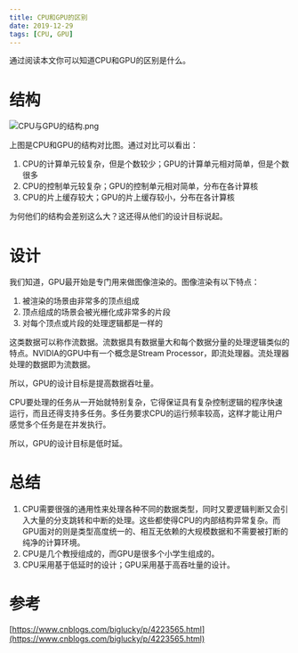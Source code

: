 ```yaml
---
title: CPU和GPU的区别
date: 2019-12-29
tags: [CPU, GPU]
---
```


通过阅读本文你可以知道CPU和GPU的区别是什么。

# 结构

![CPU与GPU的结构.png](https://upload-images.jianshu.io/upload_images/1293315-288a7881a2658b58.png?imageMogr2/auto-orient/strip%7CimageView2/2/w/1240)

上图是CPU和GPU的结构对比图。通过对比可以看出：
1. CPU的计算单元较复杂，但是个数较少；GPU的计算单元相对简单，但是个数很多
1. CPU的控制单元较复杂；GPU的控制单元相对简单，分布在各计算核
1. CPU的片上缓存较大；GPU的片上缓存较小，分布在各计算核

为何他们的结构会差别这么大？这还得从他们的设计目标说起。

# 设计

我们知道，GPU最开始是专门用来做图像渲染的。图像渲染有以下特点：
1. 被渲染的场景由非常多的顶点组成
1. 顶点组成的场景会被光栅化成非常多的片段
1. 对每个顶点或片段的处理逻辑都是一样的

这类数据可以称作流数据。流数据具有数据量大和每个数据分量的处理逻辑类似的特点。NVIDIA的GPU中有一个概念是Stream Processor，即流处理器。流处理器处理的数据即为流数据。

所以，GPU的设计目标是提高数据吞吐量。

CPU要处理的任务从一开始就特别复杂，它得保证具有复杂控制逻辑的程序快速运行，而且还得支持多任务。多任务要求CPU的运行频率较高，这样才能让用户感觉多个任务是在并发执行。

所以，GPU的设计目标是低时延。

# 总结
1. CPU需要很强的通用性来处理各种不同的数据类型，同时又要逻辑判断又会引入大量的分支跳转和中断的处理。这些都使得CPU的内部结构异常复杂。而GPU面对的则是类型高度统一的、相互无依赖的大规模数据和不需要被打断的纯净的计算环境。
1. CPU是几个教授组成的，而GPU是很多个小学生组成的。
1. CPU采用基于低延时的设计；GPU采用基于高吞吐量的设计。

# 参考
[https://www.cnblogs.com/biglucky/p/4223565.html](https://www.cnblogs.com/biglucky/p/4223565.html)


